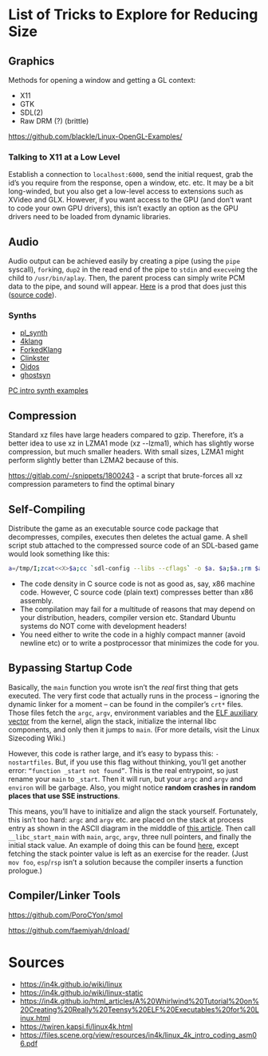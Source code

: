 # List of Tricks to Explore for Reducing Size

## Graphics

Methods for opening a window and getting a GL context:

- X11
- GTK
- SDL(2)
- Raw DRM (?) (brittle)

https://github.com/blackle/Linux-OpenGL-Examples/

### Talking to X11 at a Low Level

Establish a connection to `localhost:6000`, send the initial request, grab the id’s you require from the response, open a window, etc. etc. It may be a bit long-winded, but you also get a low-level access to extensions such as XVideo and GLX. However, if you want access to the GPU (and don’t want to code your own GPU drivers), this isn’t exactly an option as the GPU drivers need to be loaded from dynamic libraries.

## Audio

Audio output can be achieved easily by creating a pipe (using the `pipe` syscall), `fork`ing, `dup2` in the read end of the pipe to `stdin` and `execve`ing the child to `/usr/bin/aplay`. Then, the parent process can simply write PCM data to the pipe, and sound will appear. [Here](https://www.pouet.net/prod.php?which=70107) is a prod that does just this ([source code](https://github.com/Suricrasia-Online/ultra.VIOLET)).

### Synths

- [pl_synth](https://github.com/phoboslab/pl_synth)
- [4klang](https://www.pouet.net/prod.php?which=53398)
- [ForkedKlang](https://www.pouet.net/topic.php?which=11312)
- [Clinkster](https://www.pouet.net/prod.php?which=61592)
- [Oidos](https://www.pouet.net/prod.php?which=69524)
- [ghostsyn](https://github.com/Juippi/ghostsyn)

[PC intro synth examples](https://gitlab.com/PoroCYon/4klang-linux)

## Compression

Standard xz files have large headers compared to gzip. Therefore, it’s a better idea to use xz in LZMA1 mode (xz --lzma1), which has slightly worse compression, but much smaller headers. With small sizes, LZMA1 might perform slightly better than LZMA2 because of this.

https://gitlab.com/-/snippets/1800243 - a script that
brute-forces all xz compression parameters to find the optimal binary

## Self-Compiling

Distribute the game as an executable source code package that decompresses, compiles, executes then deletes the actual game. A shell script stub attached to the compressed source code of an SDL-based game would look something like this:

```sh
a=/tmp/I;zcat<<X>$a;cc `sdl-config --libs --cflags` -o $a. $a;$a.;rm $a.;exit
```

- The code density in C source code is not as good as, say, x86 machine code. However, C source code (plain text) compresses better than x86 assembly.
- The compilation may fail for a multitude of reasons that may depend on your distribution, headers, compiler version etc. Standard Ubuntu systems do NOT come with development headers!
- You need either to write the code in a highly compact manner (avoid newline etc) or to write a postprocessor that minimizes the code for you.

## Bypassing Startup Code

Basically, the `main` function you wrote isn’t the *real* first thing that gets executed. The very first code that actually runs in the process – ignoring the dynamic linker for a moment – can be found in the compiler’s `crt*` files. Those files fetch the `argc`, `argv`, environment variables and the [ELF auxiliary vector](https://www.youtube.com/watch?v=j72GExsDnDU&t=1015) from the kernel, align the stack, initialize the internal libc components, and only then it jumps to `main`. (For more details, visit the Linux Sizecoding Wiki.)

However, this code is rather large, and it’s easy to bypass this: `-nostartfiles`. But, if you use this flag without thinking, you’ll get another error: `“function _start not found”`. This is the real entrypoint, so just rename your `main` to `_start`. Then it will run, but your `argc` and `argv` and `environ` will be garbage. Also, you might notice **random crashes in random places that use SSE instructions**.

This means, you’ll have to initialize and align the stack yourself. Fortunately, this isn’t too hard: `argc` and `argv` etc. are placed on the stack at process entry as shown in the ASCII diagram in the midddle of [this article](https://lwn.net/Articles/631631/). Then call `__libc_start_main` with `main`, `argc`, `argv`, three null pointers, and finally the initial stack value. An example of doing this can be found [here](https://github.com/Shizmob/smol/blob/master/rt/crt1.c), except fetching the stack pointer value is left as an exercise for the reader. (Just `mov foo`, `esp`/`rsp` isn’t a solution because the compiler inserts a function prologue.)

## Compiler/Linker Tools

https://github.com/PoroCYon/smol

https://github.com/faemiyah/dnload/

# Sources

- https://in4k.github.io/wiki/linux
- https://in4k.github.io/wiki/linux-static
- https://in4k.github.io/html_articles/A%20Whirlwind%20Tutorial%20on%20Creating%20Really%20Teensy%20ELF%20Executables%20for%20Linux.html
- https://twiren.kapsi.fi/linux4k.html
- https://files.scene.org/view/resources/in4k/linux_4k_intro_coding_asm06.pdf
